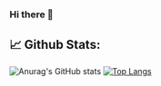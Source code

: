 ### Hi there 👋

## 📈 **Github Stats:**
![Anurag's GitHub stats](https://github-readme-stats.vercel.app/api?username=afborda&show_icons=true&theme=radical)
[![Top Langs](https://github-readme-stats.vercel.app/api/top-langs/?username=afborda&hide_progress=false&theme=radical)](https://github.com/anuraghazra/github-readme-stats)






